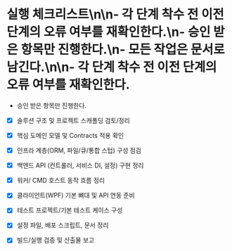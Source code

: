 # 실행 체크리스트\n\n- 각 단계 착수 전 이전 단계의 오류 여부를 재확인한다.\n- 승인 받은 항목만 진행한다.\n- 모든 작업은 문서로 남긴다.\n\n- 각 단계 착수 전 이전 단계의 오류 여부를 재확인한다.
- 승인 받은 항목만 진행한다.

- [x] 솔루션 구조 및 프로젝트 스캐폴딩 검토/정리
- [x] 핵심 도메인 모델 및 Contracts 적용 확인
- [x] 인프라 계층(ORM, 파일/큐/통합 스텁) 구성 점검
- [x] 백엔드 API (컨트롤러, 서비스 DI, 설정) 구현 정리
- [x] 워커/ CMD 호스트 동작 흐름 정리
- [x] 클라이언트(WPF) 기본 뼈대 및 API 연동 준비
- [x] 테스트 프로젝트/기본 테스트 케이스 구성
- [x] 설정 파일, 배포 스크립트, 문서 정리
- [x] 빌드/실행 검증 및 산출물 보고

